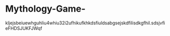 # Mythology-Game-
kljejsbeiuewhguhliu4whiu32i2ufhikufkhkdsfiuldsabgsejskdfilisdkgfhil.sdsjvfieFHDSJUKFJWqf
